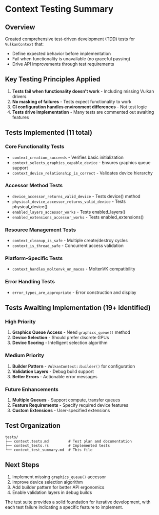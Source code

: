 # Context Testing Summary

## Overview
Created comprehensive test-driven development (TDD) tests for `VulkanContext` that:
- Define expected behavior before implementation
- Fail when functionality is unavailable (no graceful passing)
- Drive API improvements through test requirements

## Key Testing Principles Applied

1. **Tests fail when functionality doesn't work** - Including missing Vulkan drivers
2. **No masking of failures** - Tests expect functionality to work
3. **CI configuration handles environment differences** - Not test logic
4. **Tests drive implementation** - Many tests are commented out awaiting features

## Tests Implemented (11 total)

### Core Functionality Tests
- `context_creation_succeeds` - Verifies basic initialization
- `context_selects_graphics_capable_device` - Ensures graphics queue support
- `context_device_relationship_is_correct` - Validates device hierarchy

### Accessor Method Tests  
- `device_accessor_returns_valid_device` - Tests device() method
- `physical_device_accessor_returns_valid_device` - Tests physical_device()
- `enabled_layers_accessor_works` - Tests enabled_layers()
- `enabled_extensions_accessor_works` - Tests enabled_extensions()

### Resource Management Tests
- `context_cleanup_is_safe` - Multiple create/destroy cycles
- `context_is_thread_safe` - Concurrent access validation

### Platform-Specific Tests
- `context_handles_moltenvk_on_macos` - MoltenVK compatibility

### Error Handling Tests
- `error_types_are_appropriate` - Error construction and display

## Tests Awaiting Implementation (19+ identified)

### High Priority
1. **Graphics Queue Access** - Need `graphics_queue()` method
2. **Device Selection** - Should prefer discrete GPUs
3. **Device Scoring** - Intelligent selection algorithm

### Medium Priority
1. **Builder Pattern** - `VulkanContext::builder()` for configuration
2. **Validation Layers** - Debug build support
3. **Better Errors** - Actionable error messages

### Future Enhancements
1. **Multiple Queues** - Support compute, transfer queues
2. **Feature Requirements** - Specify required device features
3. **Custom Extensions** - User-specified extensions

## Test Organization

```
tests/
├── context.tests.md         # Test plan and documentation
├── context_tests.rs         # Implemented tests
└── context_test_summary.md  # This file
```

## Next Steps

1. Implement missing `graphics_queue()` accessor
2. Improve device selection algorithm
3. Add builder pattern for better API ergonomics
4. Enable validation layers in debug builds

The test suite provides a solid foundation for iterative development, with each test failure indicating a specific feature to implement.